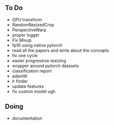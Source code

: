 ## To Do

- GPU transform
- RandomResizedCrop
- PerspectiveWarp
- proper logger
- Fix Mixup
- fp16 using native pytorch
- read all the papers and write about the concepts
- fix one cycle
- easier progressive resizing
- wrapper around pytorch datasets
- classification report
- adamW
- lr finder
- update features
- fix custom model ugh

## Doing

- documentation
